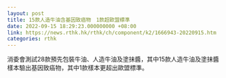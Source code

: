 ```yaml
---
layout: post
title: 15款人造牛油含基因致癌物　1款超歐盟標準
date: 2022-09-15 18:29:23.000000000 +08:00
link: https://news.rthk.hk/rthk/ch/component/k2/1666943-20220915.htm
categories: rthk
---
```


消委會測試28款預先包裝牛油、人造牛油及塗抺醬，其中15款人造牛油及塗抺醬樣本驗出基因致癌物，其中1款樣本更超出歐盟標準。
